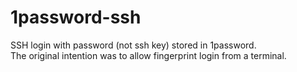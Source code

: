# 1password-ssh
SSH login with password (not ssh key) stored in 1password.  
The original intention was to allow fingerprint login from a terminal.
